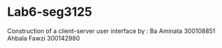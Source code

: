 # Lab6-seg3125
 Construction of a client-server user interface by :
Ba Aminata
300108851
Ahbala Fawzi
300142980

